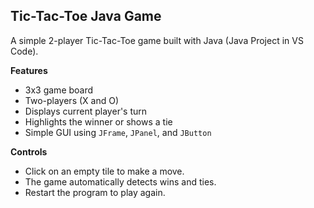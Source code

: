 ## Tic-Tac-Toe Java Game
A simple 2-player Tic-Tac-Toe game built with Java (Java Project in VS Code).

**Features**
- 3x3 game board
- Two-players (X and O)
- Displays current player's turn
- Highlights the winner or shows a tie
- Simple GUI using `JFrame`, `JPanel`, and `JButton`

**Controls**
- Click on an empty tile to make a move.
- The game automatically detects wins and ties.
- Restart the program to play again.
